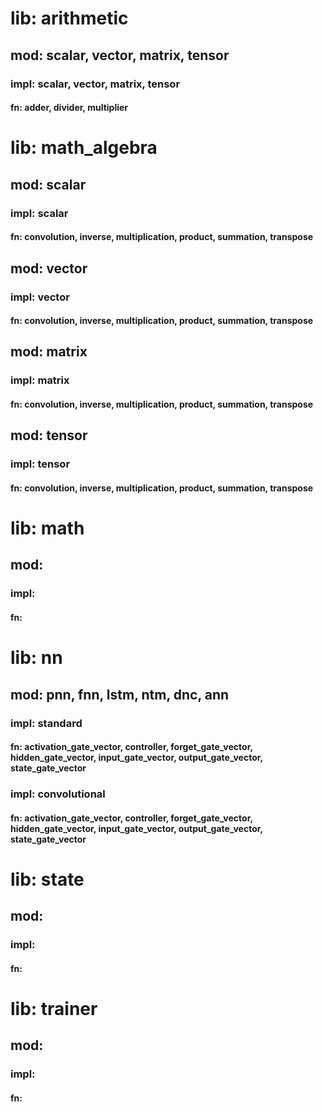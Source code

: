 # lib: arithmetic
## mod: scalar, vector, matrix, tensor
### impl: scalar, vector, matrix, tensor
#### fn: adder, divider, multiplier

# lib: math_algebra
## mod: scalar
### impl: scalar
#### fn: convolution, inverse, multiplication, product, summation, transpose
## mod: vector
### impl: vector
#### fn: convolution, inverse, multiplication, product, summation, transpose
## mod: matrix
### impl: matrix
#### fn: convolution, inverse, multiplication, product, summation, transpose
## mod: tensor
### impl: tensor
#### fn: convolution, inverse, multiplication, product, summation, transpose

# lib: math
## mod:
### impl:
#### fn:

# lib: nn
## mod: pnn, fnn, lstm, ntm, dnc, ann
### impl: standard
#### fn: activation_gate_vector, controller, forget_gate_vector, hidden_gate_vector, input_gate_vector, output_gate_vector, state_gate_vector
### impl: convolutional
#### fn: activation_gate_vector, controller, forget_gate_vector, hidden_gate_vector, input_gate_vector, output_gate_vector, state_gate_vector

# lib: state
## mod:
### impl:
#### fn:

# lib: trainer
## mod:
### impl:
#### fn:
